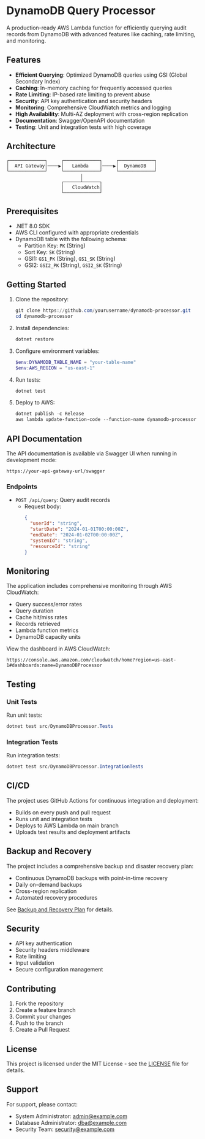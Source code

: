# DynamoDB Query Processor

A production-ready AWS Lambda function for efficiently querying audit records from DynamoDB with advanced features like caching, rate limiting, and monitoring.

## Features

- **Efficient Querying**: Optimized DynamoDB queries using GSI (Global Secondary Index)
- **Caching**: In-memory caching for frequently accessed queries
- **Rate Limiting**: IP-based rate limiting to prevent abuse
- **Security**: API key authentication and security headers
- **Monitoring**: Comprehensive CloudWatch metrics and logging
- **High Availability**: Multi-AZ deployment with cross-region replication
- **Documentation**: Swagger/OpenAPI documentation
- **Testing**: Unit and integration tests with high coverage

## Architecture

```
┌─────────────┐     ┌─────────────┐     ┌─────────────┐
│  API Gateway│────▶│   Lambda    │────▶│  DynamoDB   │
└─────────────┘     └─────────────┘     └─────────────┘
                           │
                    ┌──────┴──────┐
                    │   CloudWatch│
                    └─────────────┘
```

## Prerequisites

- .NET 8.0 SDK
- AWS CLI configured with appropriate credentials
- DynamoDB table with the following schema:
  - Partition Key: `PK` (String)
  - Sort Key: `SK` (String)
  - GSI1: `GS1_PK` (String), `GS1_SK` (String)
  - GSI2: `GSI2_PK` (String), `GSI2_SK` (String)

## Getting Started

1. Clone the repository:
   ```powershell
   git clone https://github.com/yourusername/dynamodb-processor.git
   cd dynamodb-processor
   ```

2. Install dependencies:
   ```powershell
   dotnet restore
   ```

3. Configure environment variables:
   ```powershell
   $env:DYNAMODB_TABLE_NAME = "your-table-name"
   $env:AWS_REGION = "us-east-1"
   ```

4. Run tests:
   ```powershell
   dotnet test
   ```

5. Deploy to AWS:
   ```powershell
   dotnet publish -c Release
   aws lambda update-function-code --function-name dynamodb-processor --zip-file fileb://publish.zip
   ```

## API Documentation

The API documentation is available via Swagger UI when running in development mode:
```
https://your-api-gateway-url/swagger
```

### Endpoints

- `POST /api/query`: Query audit records
  - Request body:
    ```json
    {
      "userId": "string",
      "startDate": "2024-01-01T00:00:00Z",
      "endDate": "2024-01-02T00:00:00Z",
      "systemId": "string",
      "resourceId": "string"
    }
    ```

## Monitoring

The application includes comprehensive monitoring through AWS CloudWatch:

- Query success/error rates
- Query duration
- Cache hit/miss rates
- Records retrieved
- Lambda function metrics
- DynamoDB capacity units

View the dashboard in AWS CloudWatch:
```
https://console.aws.amazon.com/cloudwatch/home?region=us-east-1#dashboards:name=DynamoDBProcessor
```

## Testing

### Unit Tests

Run unit tests:
```powershell
dotnet test src/DynamoDBProcessor.Tests
```

### Integration Tests

Run integration tests:
```powershell
dotnet test src/DynamoDBProcessor.IntegrationTests
```

## CI/CD

The project uses GitHub Actions for continuous integration and deployment:

- Builds on every push and pull request
- Runs unit and integration tests
- Deploys to AWS Lambda on main branch
- Uploads test results and deployment artifacts

## Backup and Recovery

The project includes a comprehensive backup and disaster recovery plan:

- Continuous DynamoDB backups with point-in-time recovery
- Daily on-demand backups
- Cross-region replication
- Automated recovery procedures

See [Backup and Recovery Plan](docs/backup-recovery.md) for details.

## Security

- API key authentication
- Security headers middleware
- Rate limiting
- Input validation
- Secure configuration management

## Contributing

1. Fork the repository
2. Create a feature branch
3. Commit your changes
4. Push to the branch
5. Create a Pull Request

## License

This project is licensed under the MIT License - see the [LICENSE](LICENSE) file for details.

## Support

For support, please contact:
- System Administrator: admin@example.com
- Database Administrator: dba@example.com
- Security Team: security@example.com 